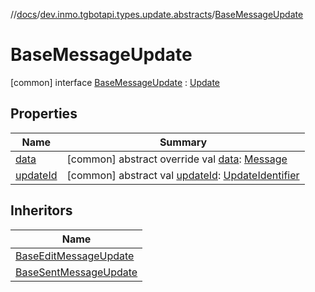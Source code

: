 //[docs](../../../index.md)/[dev.inmo.tgbotapi.types.update.abstracts](../index.md)/[BaseMessageUpdate](index.md)



# BaseMessageUpdate  
 [common] interface [BaseMessageUpdate](index.md) : [Update](../-update/index.md)   


## Properties  
  
|  Name |  Summary | 
|---|---|
| <a name="dev.inmo.tgbotapi.types.update.abstracts/BaseMessageUpdate/data/#/PointingToDeclaration/"></a>[data](data.md)| <a name="dev.inmo.tgbotapi.types.update.abstracts/BaseMessageUpdate/data/#/PointingToDeclaration/"></a> [common] abstract override val [data](data.md): [Message](../../dev.inmo.tgbotapi.types.message.abstracts/-message/index.md)   <br>|
| <a name="dev.inmo.tgbotapi.types.update.abstracts/BaseMessageUpdate/updateId/#/PointingToDeclaration/"></a>[updateId](index.md#%5Bdev.inmo.tgbotapi.types.update.abstracts%2FBaseMessageUpdate%2FupdateId%2F%23%2FPointingToDeclaration%2F%5D%2FProperties%2F625018081)| <a name="dev.inmo.tgbotapi.types.update.abstracts/BaseMessageUpdate/updateId/#/PointingToDeclaration/"></a> [common] abstract val [updateId](index.md#%5Bdev.inmo.tgbotapi.types.update.abstracts%2FBaseMessageUpdate%2FupdateId%2F%23%2FPointingToDeclaration%2F%5D%2FProperties%2F625018081): [UpdateIdentifier](../../dev.inmo.tgbotapi.types/index.md#%5Bdev.inmo.tgbotapi.types%2FUpdateIdentifier%2F%2F%2FPointingToDeclaration%2F%5D%2FClasslikes%2F625018081)   <br>|


## Inheritors  
  
|  Name | 
|---|
| <a name="dev.inmo.tgbotapi.types.update.abstracts/BaseEditMessageUpdate///PointingToDeclaration/"></a>[BaseEditMessageUpdate](../-base-edit-message-update/index.md)|
| <a name="dev.inmo.tgbotapi.types.update.abstracts/BaseSentMessageUpdate///PointingToDeclaration/"></a>[BaseSentMessageUpdate](../-base-sent-message-update/index.md)|

